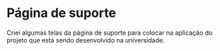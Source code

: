 # Página de suporte
Criei algumas telas da página de suporte para colocar na aplicação do projeto que está sendo desenvolvido na universidade.
